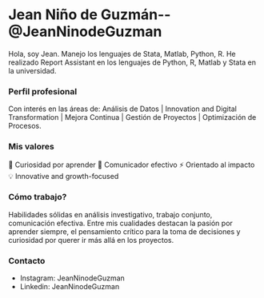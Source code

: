 # Jean Niño de Guzmán-- @JeanNinodeGuzman

Hola, soy Jean. Manejo los lenguajes de Stata, Matlab, Python, R. He realizado Report Assistant en los lenguajes de Python, R, Matlab y Stata en la universidad.

### Perfil profesional
Con interés en las áreas de:
 Análisis de Datos | Innovation and Digital Transformation | Mejora Continua | Gestión de Proyectos | Optimización de Procesos. 
 
### Mis valores

🔭 Curiosidad por aprender
💬 Comunicador efectivo
⚡ Orientado al impacto
💡 Innovative and growth-focused

### Cómo trabajo?

Habilidades sólidas en análisis investigativo, trabajo conjunto, comunicación efectiva. Entre mis cualidades destacan la pasión por aprender siempre, el pensamiento crítico para la toma de decisiones y curiosidad por querer ir más allá en los proyectos.

### Contacto
- Instagram: JeanNinodeGuzman
- Linkedin: JeanNinodeGuzman

